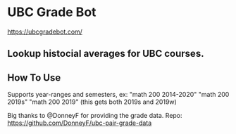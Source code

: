 # UBC Grade Bot
https://ubcgradebot.com/
## Lookup histocial averages for UBC courses.

## How To Use
Supports year-ranges and semesters, ex:
"math 200 2014-2020"
"math 200 2019s"
"math 200 2019" (this gets both 2019s and 2019w)



Big thanks to @DonneyF for providing the grade data. Repo: https://github.com/DonneyF/ubc-pair-grade-data
